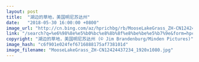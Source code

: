 ```yaml
---
layout: post
title:  "湖边的草地，美国明尼苏达州"
date:   "2018-05-30 16:00:00 +0800"
image_url: "http://cn.bing.com/az/hprichbg/rb/MooseLakeGrass_ZH-CN12424437234_1920x1080.jpg"
link: "/search?q=%e6%98%8e%e5%b0%bc%e8%8b%8f%e8%be%be%e5%b7%9e&form=hpcapt&mkt=zh-cn"
copyright: "湖边的草地，美国明尼苏达州 (© Jim Brandenburg/Minden Pictures)"
image_hash: "c6f901e024fef6716888175af738101d"
image_filename: "MooseLakeGrass_ZH-CN12424437234_1920x1080.jpg"
---
```


